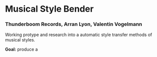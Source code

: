 # Musical Style Bender
### Thunderboom Records, Arran Lyon, Valentin Vogelmann

Working protype and research into a automatic style transfer methods of musical styles.

**Goal:** produce a 


